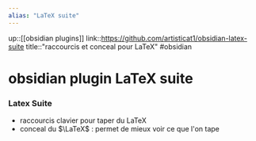 ```yaml
---
alias: "LaTeX suite"
---
```

up::[[obsidian plugins]]
link::https://github.com/artisticat1/obsidian-latex-suite
title::"raccourcis et conceal pour LaTeX"
#obsidian 
# obsidian plugin LaTeX suite
### Latex Suite
 - raccourcis clavier pour taper du LaTeX
 - conceal du $\LaTeX$ : permet de mieux voir ce que l'on tape
